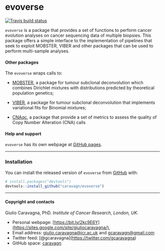 
# evoverse

<!-- badges: start -->

[![Travis build
status](https://travis-ci.org/caravagn/evoverse.svg?branch=master)](https://travis-ci.org/caravagn/evoverse)
<!-- badges: end -->

`evoverse` is a package that provides a set of functions to perform
cancer evolution analyses on cancer sequencing data of multiple
biopsies. This package offers a simple interface to the implementation
of pipelines that seek to exploit MOBSTER, VIBER and other packages that
can be used to perform multi-sample analyses.

#### Other packages

The `evoverse` wraps calls to:

  - [MOBSTER](https://caravagn.github.io/MOBSTER/), a package for tumour
    subclonal deconvolution which combines Dirichlet mixtures with
    distributions predicted by theoretical population genetics;

  - [VIBER](https://caravagn.github.io/VIBER/), a package for tumour
    subclonal deconvolution that implements variational fits for
    Binomial mixtures;

  - [CNAqc](https://caravagn.github.io/CNAqc/), a package that provide a
    set of metrics to assess the quality of Copy Number Alteration (CNA)
    calls

#### Help and support

`evoverse` has its own webpage at [GitHub
pages](https://caravagn.github.io/evoverse/).

-----

### Installation

You can install the released version of `evoverse` from
[GitHub](https://github.com/) with:

``` r
# install.packages("devtools")
devtools::install_github("caravagn/evoverse")
```

-----

#### Copyright and contacts

Giulio Caravagna, PhD. *Institute of Cancer Research, London, UK*.

  - Personal webpage:
    [https://bit.ly/2kc9E6Y](https://sites.google.com/site/giuliocaravagna/),
  - Email address: <giulio.caravagna@icr.ac.uk> and
    <gcaravagn@gmail.com>
  - Twitter feed: \[@gcaravagna\](<https://twitter.com/gcaravagna>)
  - GitHub space: [caravagn](https://github.com/caravagn)
